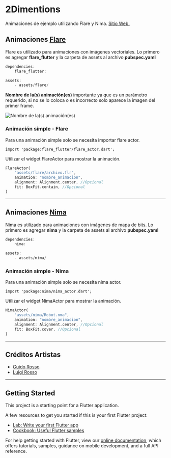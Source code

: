 # 2Dimentions

Animaciones de ejemplo utilizando Flare y Nima. [Sitio Web.](https://www.2dimensions.com "Sitio Web.")

## Animaciones [Flare](https://www.2dimensions.com/about-flare "Flare")
Flare es utilizado para animaciones con imágenes vectoriales.
Lo primero es agregar **flare_flutter** y la carpeta de assets al archivo **pubspec.yaml**

```dart
dependencies:
	flare_flutter:

assets:
	- assets/flare/
```

**Nombre de la(s) animación(es)** importante ya que es un parámetro requerido, si no se lo coloca o es incorrecto solo aparece la imagen del primer frame.

![Nombre de la(s) animación(es)](https://user-images.githubusercontent.com/2531939/63736072-83bdd480-c847-11e9-8f02-4c35ce546b8c.png "Nombre de la(s) animación(es)")

### Animación simple - Flare
Para una animación simple solo se necesita importar flare actor.

`import 'package:flare_flutter/flare_actor.dart';`

Utilizar el widget FlareActor para mostrar la animación.
```dart
FlareActor(
	"assets/flare/archivo.flr",
	animation: "nombre_animacion",
	alignment: Alignment.center, //Opcional
	fit: BoxFit.contain, //Opcional
)
```

------------

## Animaciones [Nima](https://www.2dimensions.com/about-nima "Nima")
Nima es utilizado para animaciones con imágenes de mapa de bits.
Lo primero es agregar **nima** y la carpeta de assets al archivo **pubspec.yaml**
```dart
dependencies:
	nima:

assets:
	- assets/nima/
```

### Animación simple - Nima

Para una animación simple solo se necesita nima actor.

`import 'package:nima/nima_actor.dart';`

Utilizar el widget NimaActor para mostrar la animación.

```dart
NimaActor(
	"assets/nima/Robot.nma",
	animation: "nombre_animacion",
	alignment: Alignment.center, //Opcional
	fit: BoxFit.cover, //Opcional
)
```

------------

## Créditos Artistas
- [Guido Rosso](https://www.2dimensions.com/a/pollux/files/recent/all "Guido Rosso")
- [Luigi Rosso](https://www.2dimensions.com/a/castor/files/recent/all "Luigi Rosso")


------------

## Getting Started

This project is a starting point for a Flutter application.

A few resources to get you started if this is your first Flutter project:

- [Lab: Write your first Flutter app](https://flutter.dev/docs/get-started/codelab)
- [Cookbook: Useful Flutter samples](https://flutter.dev/docs/cookbook)

For help getting started with Flutter, view our
[online documentation](https://flutter.dev/docs), which offers tutorials,
samples, guidance on mobile development, and a full API reference.
